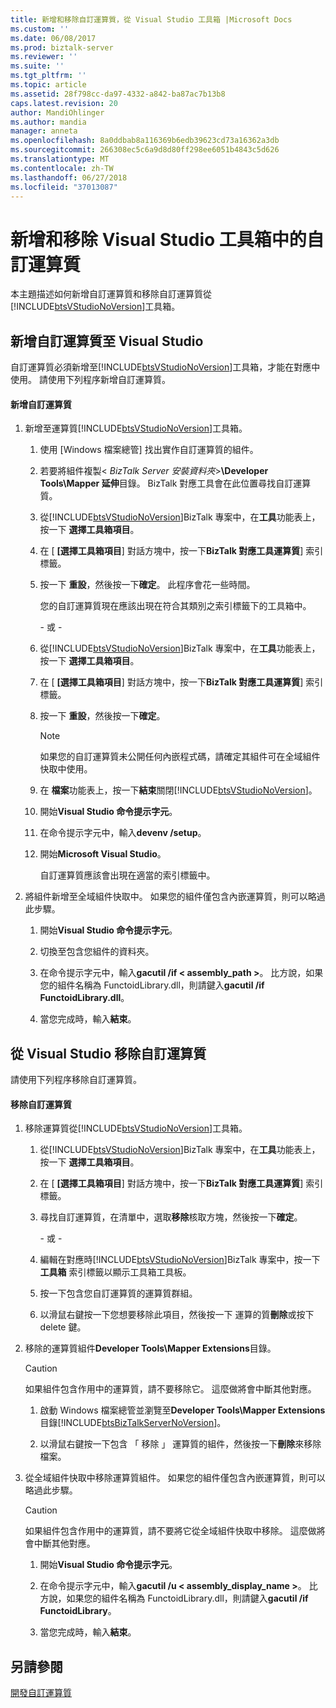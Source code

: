 ```yaml
---
title: 新增和移除自訂運算質，從 Visual Studio 工具箱 |Microsoft Docs
ms.custom: ''
ms.date: 06/08/2017
ms.prod: biztalk-server
ms.reviewer: ''
ms.suite: ''
ms.tgt_pltfrm: ''
ms.topic: article
ms.assetid: 28f798cc-da97-4332-a842-ba87ac7b13b8
caps.latest.revision: 20
author: MandiOhlinger
ms.author: mandia
manager: anneta
ms.openlocfilehash: 8a0ddbab8a116369b6edb39623cd73a16362a3db
ms.sourcegitcommit: 266308ec5c6a9d8d80ff298ee6051b4843c5d626
ms.translationtype: MT
ms.contentlocale: zh-TW
ms.lasthandoff: 06/27/2018
ms.locfileid: "37013087"
---
```

# <a name="adding-and-removing-custom-functoids-from-the-visual-studio-toolbox"></a>新增和移除 Visual Studio 工具箱中的自訂運算質
本主題描述如何新增自訂運算質和移除自訂運算質從[!INCLUDE[btsVStudioNoVersion](../includes/btsvstudionoversion-md.md)]工具箱。  
  
## <a name="adding-custom-functoids-to-visual-studio"></a>新增自訂運算質至 Visual Studio  
 自訂運算質必須新增至[!INCLUDE[btsVStudioNoVersion](../includes/btsvstudionoversion-md.md)]工具箱，才能在對應中使用。 請使用下列程序新增自訂運算質。  
  
#### <a name="to-add-a-custom-functoid"></a>新增自訂運算質  
  
1. 新增至運算質[!INCLUDE[btsVStudioNoVersion](../includes/btsvstudionoversion-md.md)]工具箱。  
  
   1. 使用 [Windows 檔案總管] 找出實作自訂運算質的組件。  
  
   2. 若要將組件複製\< *BizTalk Server 安裝資料夾*\>**\Developer Tools\Mapper 延伸**目錄。 BizTalk 對應工具會在此位置尋找自訂運算質。  
  
   3. 從[!INCLUDE[btsVStudioNoVersion](../includes/btsvstudionoversion-md.md)]BizTalk 專案中，在**工具**功能表上，按一下 **選擇工具箱項目**。  
  
   4. 在 [ **[選擇工具箱項目**] 對話方塊中，按一下**BizTalk 對應工具運算質**] 索引標籤。  
  
   5. 按一下 **重設**，然後按一下**確定**。 此程序會花一些時間。  
  
       您的自訂運算質現在應該出現在符合其類別之索引標籤下的工具箱中。  
  
      \- 或 -  
  
   6. 從[!INCLUDE[btsVStudioNoVersion](../includes/btsvstudionoversion-md.md)]BizTalk 專案中，在**工具**功能表上，按一下 **選擇工具箱項目**。  
  
   7. 在 [ **[選擇工具箱項目**] 對話方塊中，按一下**BizTalk 對應工具運算質**] 索引標籤。  
  
   8. 按一下 **重設**，然後按一下**確定**。  
  
      > [!NOTE]
      >  如果您的自訂運算質未公開任何內嵌程式碼，請確定其組件可在全域組件快取中使用。  
  
   9. 在 **檔案**功能表上，按一下**結束**關閉[!INCLUDE[btsVStudioNoVersion](../includes/btsvstudionoversion-md.md)]。  
  
   10. 開始**Visual Studio 命令提示字元**。  
  
   11. 在命令提示字元中，輸入**devenv /setup**。  
  
   12. 開始**Microsoft Visual Studio**。  
  
        自訂運算質應該會出現在適當的索引標籤中。  
  
2. 將組件新增至全域組件快取中。 如果您的組件僅包含內嵌運算質，則可以略過此步驟。  
  
   1.  開始**Visual Studio 命令提示字元**。  
  
   2.  切換至包含您組件的資料夾。  
  
   3.  在命令提示字元中，輸入**gacutil /if < assembly_path >**。 比方說，如果您的組件名稱為 FunctoidLibrary.dll，則請鍵入**gacutil /if FunctoidLibrary.dll**。  
  
   4.  當您完成時，輸入**結束**。  
  
## <a name="removing-custom-functoids-from-visual-studio"></a>從 Visual Studio 移除自訂運算質  
 請使用下列程序移除自訂運算質。  
  
#### <a name="to-remove-a-custom-functoid"></a>移除自訂運算質  
  
1. 移除運算質從[!INCLUDE[btsVStudioNoVersion](../includes/btsvstudionoversion-md.md)]工具箱。  
  
   1. 從[!INCLUDE[btsVStudioNoVersion](../includes/btsvstudionoversion-md.md)]BizTalk 專案中，在**工具**功能表上，按一下 **選擇工具箱項目**。  
  
   2. 在 [ **[選擇工具箱項目**] 對話方塊中，按一下**BizTalk 對應工具運算質**] 索引標籤。  
  
   3. 尋找自訂運算質，在清單中，選取**移除**核取方塊，然後按一下**確定**。  
  
      \- 或 -  
  
   4. 編輯在對應時[!INCLUDE[btsVStudioNoVersion](../includes/btsvstudionoversion-md.md)]BizTalk 專案中，按一下**工具箱** 索引標籤以顯示工具箱工具板。  
  
   5. 按一下包含您自訂運算質的運算質群組。  
  
   6. 以滑鼠右鍵按一下您想要移除此項目，然後按一下 運算的質**刪除**或按下 delete 鍵。  
  
2. 移除的運算質組件**Developer Tools\Mapper Extensions**目錄。  
  
   > [!CAUTION]
   >  如果組件包含作用中的運算質，請不要移除它。 這麼做將會中斷其他對應。  
  
   1. 啟動 Windows 檔案總管並瀏覽至**Developer Tools\Mapper Extensions**目錄[!INCLUDE[btsBizTalkServerNoVersion](../includes/btsbiztalkservernoversion-md.md)]。  
  
   2. 以滑鼠右鍵按一下包含 「 移除 」 運算質的組件，然後按一下**刪除**來移除檔案。  
  
3. 從全域組件快取中移除運算質組件。 如果您的組件僅包含內嵌運算質，則可以略過此步驟。  
  
   > [!CAUTION]
   >  如果組件包含作用中的運算質，請不要將它從全域組件快取中移除。 這麼做將會中斷其他對應。  
  
   1.  開始**Visual Studio 命令提示字元**。  
  
   2.  在命令提示字元中，輸入**gacutil /u < assembly_display_name >**。 比方說，如果您的組件名稱為 FunctoidLibrary.dll，則請鍵入**gacutil /if FunctoidLibrary**。  
  
   3.  當您完成時，輸入**結束**。  
  
## <a name="see-also"></a>另請參閱  
 [開發自訂運算質](../core/developing-custom-functoids.md)